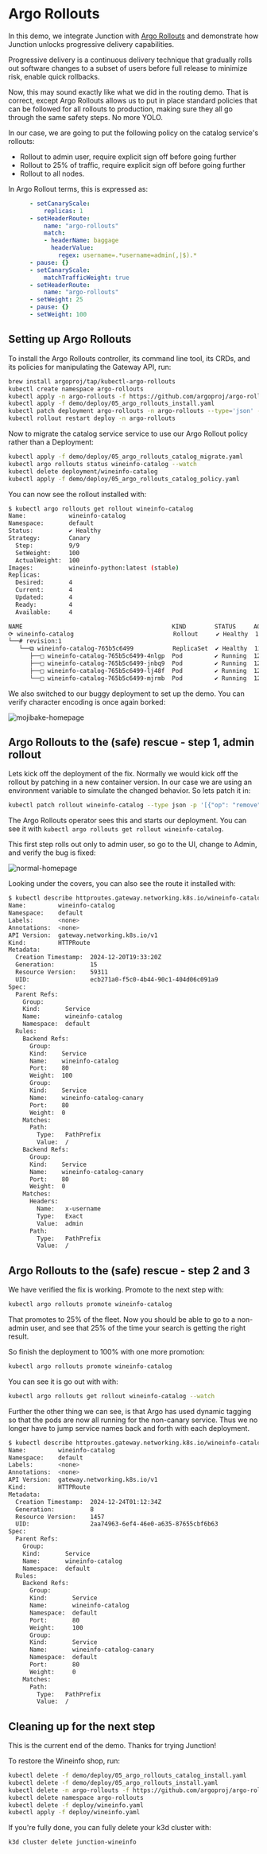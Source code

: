 # Argo Rollouts

In this demo, we integrate Junction with [Argo
Rollouts](https://argoproj.github.io/rollouts/) and demonstrate how Junction
unlocks progressive delivery capabilities.

Progressive delivery is a continuous delivery technique that gradually rolls out
software changes to a subset of users before full release to minimize risk,
enable quick rollbacks. 

Now, this may sound exactly like what we did in the routing demo. That is
correct, except Argo Rollouts allows us to put in place standard policies that
can be followed for all rollouts to production, making sure they all
go through the same safety steps. No more YOLO.

In our case, we are going to put the following policy on the catalog service's 
rollouts:
- Rollout to admin user, require explicit sign off before going further
- Rollout to 25% of traffic, require explicit sign off before going further
- Rollout to all nodes.

In Argo Rollout terms, this is expressed as:

```yaml
      - setCanaryScale:
          replicas: 1
      - setHeaderRoute:
          name: "argo-rollouts"
          match:
          - headerName: baggage
            headerValue:
              regex: username=.*username=admin(,|$).*
      - pause: {}
      - setCanaryScale:
          matchTrafficWeight: true
      - setHeaderRoute:
          name: "argo-rollouts"
      - setWeight: 25
      - pause: {}
      - setWeight: 100
```

## Setting up Argo Rollouts

To install the Argo Rollouts controller, its command line tool, its CRDs, and
its policies for manipulating the Gateway API, run:

```bash
brew install argoproj/tap/kubectl-argo-rollouts
kubectl create namespace argo-rollouts
kubectl apply -n argo-rollouts -f https://github.com/argoproj/argo-rollouts/releases/latest/download/install.yaml
kubectl apply -f demo/deploy/05_argo_rollouts_install.yaml
kubectl patch deployment argo-rollouts -n argo-rollouts --type='json' -p='[{"op": "replace", "path": "/spec/template/spec/containers/0/args", "value": ["--loglevel", "debug"]}]'
kubectl rollout restart deploy -n argo-rollouts
```

Now to migrate the catalog service service to use our Argo Rollout
policy rather than a Deployment:

```bash
kubectl apply -f demo/deploy/05_argo_rollouts_catalog_migrate.yaml
kubectl argo rollouts status wineinfo-catalog --watch
kubectl delete deployment/wineinfo-catalog
kubectl apply -f demo/deploy/05_argo_rollouts_catalog_policy.yaml
```

You can now see the rollout installed with:
```bash
$ kubectl argo rollouts get rollout wineinfo-catalog
Name:            wineinfo-catalog
Namespace:       default
Status:          ✔ Healthy
Strategy:        Canary
  Step:          9/9
  SetWeight:     100
  ActualWeight:  100
Images:          wineinfo-python:latest (stable)
Replicas:
  Desired:       4
  Current:       4
  Updated:       4
  Ready:         4
  Available:     4

NAME                                          KIND        STATUS     AGE  INFO
⟳ wineinfo-catalog                            Rollout     ✔ Healthy  12s
└──# revision:1
   └──⧉ wineinfo-catalog-765b5c6499           ReplicaSet  ✔ Healthy  12s  stable
      ├──□ wineinfo-catalog-765b5c6499-4nlgp  Pod         ✔ Running  12s  ready:1/1
      ├──□ wineinfo-catalog-765b5c6499-jnbq9  Pod         ✔ Running  12s  ready:1/1
      ├──□ wineinfo-catalog-765b5c6499-lj48f  Pod         ✔ Running  12s  ready:1/1
      └──□ wineinfo-catalog-765b5c6499-mjrmb  Pod         ✔ Running  12s  ready:1/1
```

We also switched to our buggy deployment to set up the demo. You can verify
character encoding is once again borked:

![mojibake-homepage](./images/mojibake-search.jpg)

## Argo Rollouts to the (safe) rescue - step 1, admin rollout

Lets kick off the deployment of the fix. Normally we would kick off the rollout 
by patching in a new container version. In our case we are using an environment 
variable to simulate the changed behavior. So lets patch it in:
```bash
kubectl patch rollout wineinfo-catalog --type json -p '[{"op": "remove", "path": "/spec/template/spec/containers/0/env"}]'
```

The Argo Rollouts operator sees this and starts our deployment. You can see it
with `kubectl argo rollouts get rollout wineinfo-catalog`. 

This first step rolls out only to admin user, so go to the UI, change to Admin, 
and verify the bug is fixed:

![normal-homepage](./images/homepage.jpg)

Looking under the covers, you can also see the route it installed with:
```bash
$ kubectl describe httproutes.gateway.networking.k8s.io/wineinfo-catalog
Name:         wineinfo-catalog
Namespace:    default
Labels:       <none>
Annotations:  <none>
API Version:  gateway.networking.k8s.io/v1
Kind:         HTTPRoute
Metadata:
  Creation Timestamp:  2024-12-20T19:33:20Z
  Generation:          15
  Resource Version:    59311
  UID:                 ecb271a0-f5c0-4b44-90c1-404d06c091a9
Spec:
  Parent Refs:
    Group:
    Kind:       Service
    Name:       wineinfo-catalog
    Namespace:  default
  Rules:
    Backend Refs:
      Group:
      Kind:    Service
      Name:    wineinfo-catalog
      Port:    80
      Weight:  100
      Group:
      Kind:    Service
      Name:    wineinfo-catalog-canary
      Port:    80
      Weight:  0
    Matches:
      Path:
        Type:   PathPrefix
        Value:  /
    Backend Refs:
      Group:
      Kind:    Service
      Name:    wineinfo-catalog-canary
      Port:    80
      Weight:  0
    Matches:
      Headers:
        Name:   x-username
        Type:   Exact
        Value:  admin
      Path:
        Type:   PathPrefix
        Value:  /
```

## Argo Rollouts to the (safe) rescue - step 2 and 3

We have verified the fix is working. Promote to the next step with:
```bash
kubectl argo rollouts promote wineinfo-catalog
```

That promotes to 25% of the fleet. Now you should be able to go to a non-admin
user, and see that 25% of the time your search is getting the right result. 

So  finish the deployment to 100% with one more promotion:
```bash
kubectl argo rollouts promote wineinfo-catalog
```

You can see it is go out with with:
```bash
kubectl argo rollouts get rollout wineinfo-catalog --watch
```

Further the other thing we can see, is that Argo has used dynamic tagging so
that the pods are now all running for the non-canary service. Thus we no longer
have to jump service names back and forth with each deployment.

```bash
$ kubectl describe httproutes.gateway.networking.k8s.io/wineinfo-catalog
Name:         wineinfo-catalog
Namespace:    default
Labels:       <none>
Annotations:  <none>
API Version:  gateway.networking.k8s.io/v1
Kind:         HTTPRoute
Metadata:
  Creation Timestamp:  2024-12-24T01:12:34Z
  Generation:          8
  Resource Version:    1457
  UID:                 2aa74963-6ef4-46e0-a635-87655cbf6b63
Spec:
  Parent Refs:
    Group:
    Kind:       Service
    Name:       wineinfo-catalog
    Namespace:  default
  Rules:
    Backend Refs:
      Group:
      Kind:       Service
      Name:       wineinfo-catalog
      Namespace:  default
      Port:       80
      Weight:     100
      Group:
      Kind:       Service
      Name:       wineinfo-catalog-canary
      Namespace:  default
      Port:       80
      Weight:     0
    Matches:
      Path:
        Type:   PathPrefix
        Value:  /
```

## Cleaning up for the next step

This is the current end of the demo. Thanks for trying Junction!

To restore the Wineinfo shop, run:

```bash
kubectl delete -f demo/deploy/05_argo_rollouts_catalog_install.yaml
kubectl delete -f demo/deploy/05_argo_rollouts_install.yaml
kubectl delete -n argo-rollouts -f https://github.com/argoproj/argo-rollouts/releases/latest/download/install.yaml
kubectl delete namespace argo-rollouts
kubectl delete -f deploy/wineinfo.yaml
kubectl apply -f deploy/wineinfo.yaml
```

If you're fully done, you can fully delete your k3d cluster with:

```bash
k3d cluster delete junction-wineinfo
```
